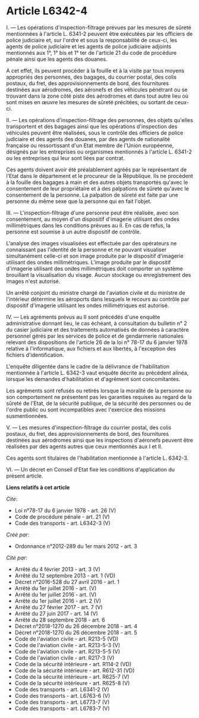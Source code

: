 # Article L6342-4

I. ― Les opérations d'inspection-filtrage prévues par les mesures de sûreté mentionnées à l'article L. 6341-2 peuvent être
exécutées par les officiers de police judiciaire et, sur l'ordre et sous la responsabilité de ceux-ci, les agents de police
judiciaire et les agents de police judiciaire adjoints mentionnés aux 1°, 1° bis et 1° ter de l'article 21 du code de
procédure pénale ainsi que les agents des douanes. 

A cet effet, ils peuvent procéder à la fouille et à la visite par tous moyens appropriés des personnes, des bagages, du
courrier postal, des colis postaux, du fret, des approvisionnements de bord, des fournitures destinées aux aérodromes, des
aéronefs et des véhicules pénétrant ou se trouvant dans la zone côté piste des aérodromes et dans tout autre lieu où sont
mises en œuvre les mesures de sûreté précitées, ou sortant de ceux-ci. 

II. ― Les opérations d'inspection-filtrage des personnes, des objets qu'elles transportent et des bagages ainsi que les
opérations d'inspection des véhicules peuvent être réalisées, sous le contrôle des officiers de police judiciaire et des
agents des douanes, par des agents de nationalité française ou ressortissant d'un Etat membre de l'Union européenne, désignés
par les entreprises ou organismes mentionnés à l'article L. 6341-2 ou les entreprises qui leur sont liées par contrat. 

Ces agents doivent avoir été préalablement agréés par le représentant de l'Etat dans le département et le procureur de la
République. Ils ne procèdent à la fouille des bagages à main et des autres objets transportés qu'avec le consentement de leur
propriétaire et à des palpations de sûreté qu'avec le consentement de la personne. La palpation de sûreté est faite par une
personne du même sexe que la personne qui en fait l'objet. 

III. ― L'inspection-filtrage d'une personne peut être réalisée, avec son consentement, au moyen d'un dispositif d'imagerie
utilisant des ondes millimétriques dans les conditions prévues au II. En cas de refus, la personne est soumise à un autre
dispositif de contrôle. 

L'analyse des images visualisées est effectuée par des opérateurs ne connaissant pas l'identité de la personne et ne pouvant
visualiser simultanément celle-ci et son image produite par le dispositif d'imagerie utilisant des ondes millimétriques.
L'image produite par le dispositif d'imagerie utilisant des ondes millimétriques doit comporter un système brouillant la
visualisation du visage. Aucun stockage ou enregistrement des images n'est autorisé. 

Un arrêté conjoint du ministre chargé de l'aviation civile et du ministre de l'intérieur détermine les aéroports dans
lesquels le recours au contrôle par dispositif d'imagerie utilisant les ondes millimétriques est autorisé. 

IV. ― Les agréments prévus au II sont précédés d'une enquête administrative donnant lieu, le cas échéant, à consultation du
bulletin n° 2 du casier judiciaire et des traitements automatisés de données à caractère personnel gérés par les services de
police et de gendarmerie nationales relevant des dispositions de l'article 26 de la loi n° 78-17 du 6 janvier 1978 relative à
l'informatique, aux fichiers et aux libertés, à l'exception des fichiers d'identification. 

L'enquête diligentée dans le cadre de la délivrance de l'habilitation mentionnée à l'article L. 6342-3 vaut enquête décrite
au précédent alinéa, lorsque les demandes d'habilitation et d'agrément sont concomitantes. 

Les agréments sont refusés ou retirés lorsque la moralité de la personne ou son comportement ne présentent pas les garanties
requises au regard de la sûreté de l'Etat, de la sécurité publique, de la sécurité des personnes ou de l'ordre public ou sont
incompatibles avec l'exercice des missions susmentionnées. 

V. ― Les mesures d'inspection-filtrage du courrier postal, des colis postaux, du fret, des approvisionnements de bord, des
fournitures destinées aux aérodromes ainsi que les inspections d'aéronefs peuvent être réalisées par des agents autres que
ceux mentionnés aux I et II. 

Ces agents sont titulaires de l'habilitation mentionnée à l'article L. 6342-3. 

VI. ― Un décret en Conseil d'Etat fixe les conditions d'application du présent article.

**Liens relatifs à cet article**

_Cite_:

  - Loi n°78-17 du 6 janvier 1978 - art. 26 (V)
  - Code de procédure pénale - art. 21 (V)
  - Code des transports - art. L6342-3 (V)

_Créé par_:

  - Ordonnance n°2012-289 du 1er mars 2012 - art. 3

_Cité par_:

  - Arrêté du 4 février 2013 - art. 3 (V)
  - Arrêté du 12 septembre 2013 - art. 1 (VD)
  - Décret n°2016-528 du 27 avril 2016 - art. 1
  - Arrêté du 1er juillet 2016 - art.   (V)
  - Arrêté du 1er juillet 2016 - art. (V)
  - Arrêté du 1er juillet 2016 - art. 2 (V)
  - Arrêté du 27 février 2017 - art. 7 (V)
  - Arrêté du 27 juin 2017 - art. 14 (V)
  - Arrêté du 28 septembre 2018 - art. 6
  - Décret n°2018-1270 du 26 décembre 2018 - art. 4
  - Décret n°2018-1270 du 26 décembre 2018 - art. 5
  - Code de l'aviation civile - art. R213-5 (VD)
  - Code de l'aviation civile - art. R213-5-3 (V)
  - Code de l'aviation civile - art. R213-5-5 (V)
  - Code de l'aviation civile - art. R217-3 (V)
  - Code de la sécurité intérieure - art. R114-2 (VD)
  - Code de la sécurité intérieure - art. R612-31 (VD)
  - Code de la sécurité intérieure - art. R625-7 (V)
  - Code de la sécurité intérieure - art. R625-8 (V)
  - Code des transports - art. L6341-2 (V)
  - Code des transports - art. L6763-6 (V)
  - Code des transports - art. L6773-7 (V)
  - Code des transports - art. L6783-7 (V)
